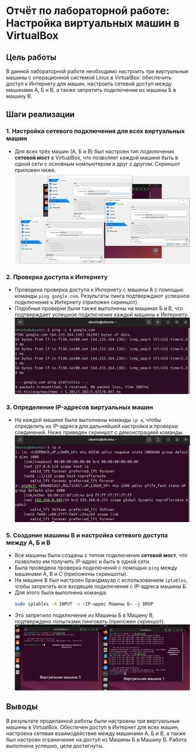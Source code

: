 # Отчёт по лабораторной работе: Настройка виртуальных машин в VirtualBox

## Цель работы

В данной лабораторной работе необходимо настроить три виртуальные машины с операционной системой Linux в VirtualBox: обеспечить доступ к Интернету для машин, настроить сетевой доступ между машинами А, Б и В, а также запретить подключение из машины Б в машину В.

## Шаги реализации

### 1. Настройка сетевого подключения для всех виртуальных машин
- Для всех трёх машин (А, Б и В) был настроен тип подключения **сетевой мост** в VirtualBox, что позволяет каждой машине быть в одной сети с основным компьютером и друг с другом. Скриншот приложен ниже. !["Сетевой мост"](setevoy_most.PNG)

### 2. Проверка доступа к Интернету
- Проведена проверка доступа к Интернету с машины А с помощью команды `ping google.com`. Результаты пинга подтверждают успешное подключение к Интернету (приложен скриншот).
- Подобные проверки были также выполнены на машинах Б и В, что подтверждает успешное подключение каждой машины к Интернету.
  !["Подключение"](ping_Machine_A.png)

### 3. Определение IP-адресов виртуальных машин
- На каждой машине были выполнены команды `ip a`, чтобы определить их IP-адреса для дальнейшей настройки и проверки соединений. Ниже приведен скриншот с демонстрацией команды.
  !["Айпи машины"](ip_A.PNG)

### 5. Создание машины В и настройка сетевого доступа между А, Б и В
- Все машины были созданы с типом подключения **сетевой мост**, что позволило им получить IP-адрес и быть в одной сети.
- Была проведена проверка подключений с помощью `ping` между машинами A, B и C (приложены скриншоты).
- На машине В был настроен брандмауэр с использованием `iptables`, чтобы запретить все входящие подключения с IP-адреса машины Б.
- Для этого была выполнена команда:
  ```bash
  sudo iptables -A INPUT -s <IP-адрес Машины Б> -j DROP
  ```
- Это запретило подключение из Машины Б в Машину В, подтверждено попытками пинговать (приложен скриншот).
  !["Подключения"](connections_ph.jpg)

## Выводы
В результате проделанной работы были настроены три виртуальные машины в VirtualBox. Обеспечен доступ в Интернет для всех машин, настроена сетевая взаимодействие между машинами А, Б и В, а также был настроен ограничение на доступ из Машины Б в Машину В. Работа выполнена успешно, цели достигнуты.
